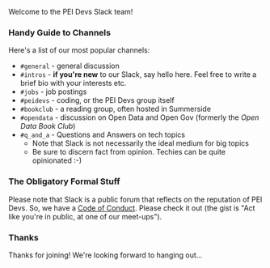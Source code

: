 
Welcome to the PEI Devs Slack team!

### Handy Guide to Channels

Here's a list of our most popular channels:

* `#general` - general discussion 
* `#intros` - **if you're new** to our Slack, say hello here. Feel free to write a brief bio with your interests etc.
* `#jobs` - job postings
* `#peidevs` - coding, or the PEI Devs group itself
* `#bookclub` - a reading group, often hosted in Summerside 
* `#opendata` - discussion on Open Data and Open Gov (formerly the _Open Data Book Club_)
* `#q_and_a` - Questions and Answers on tech topics
    * Note that Slack is not necessarily the ideal medium for big topics
    * Be sure to discern fact from opinion. Techies can be quite opinionated :-)

### The Obligatory Formal Stuff

Please note that Slack is a public forum that reflects on the reputation of PEI Devs. So, we have a [Code of Conduct](http://peidevs.github.io/code/). Please check it out (the gist is "Act like you're in public, at one of our meet-ups").

### Thanks

Thanks for joining! We're looking forward to hanging out...
